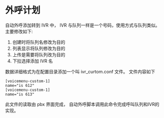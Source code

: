 # 外呼计划
自动外呼添加转到 IVR 中， IVR 与队列一样是一个号码，使用方式与队列类似。主要修改如下:

1. 创建时将队列名修改为目的
2. 列表显示将队列修改为目的
3. 上传是需要将队列改为目的
4. 下拉选择添加 IVR 名


数据详细格式为在配置目录添加一个叫 ivr_curtom.conf 文件。 文件内容如下

```
[voicemenu-custom-1]
name="is 612"
[voicemenu-custom-1]
name="is 613"
```

此文件的读取由 pbx 界面完成， 自动外呼脚本调用此命令完成呼叫队列和IVR的实现。
